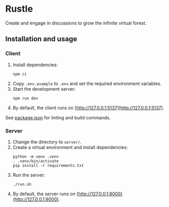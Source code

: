 # Rustle
Create and engage in discussions to grow the infinite virtual forest. 

## Installation and usage
### Client
1. Install dependencies:
   ```
   npm ci
   ```
2. Copy `.env.example` to `.env` and set the required environment variables.
3. Start the development server:
   ```
   npm run dev
   ```
4. By default, the client runs on [http://127.0.0.1:5137](http://127.0.0.1:5137).

See [package.json](./package.json) for linting and build commands.

### Server
1. Change the directory to `server/`.
2. Create a virtual environment and install dependencies:
   ```
   python -m venv .venv
   . .venv/bin/activate
   pip install -r requirements.txt
   ```
3. Run the server:
   ```
   ./run.sh
   ```
4. By default, the server runs on [http://127.0.0.1:8000](http://127.0.0.1:8000).
